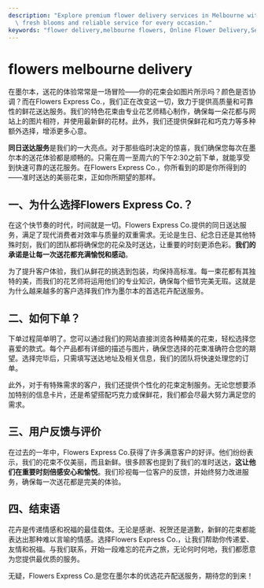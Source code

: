```yaml
---
description: "Explore premium flower delivery services in Melbourne with Flowers Express Co., ensuring\
  \ fresh blooms and reliable service for every occasion."
keywords: "flower delivery,melbourne flowers, Online Flower Delivery,Send Fresh Flowers in Melbourne"
---
```

# flowers melbourne delivery

在墨尔本，送花的体验常常是一场冒险——你的花束会如图片所示吗？颜色是否协调？而在Flowers Express Co.，我们正在改变这一切，致力于提供高质量和可靠性的鲜花送达服务。我们的特色花束由专业花艺师精心制作，确保每一朵花都与网站上的图片相符，并使用最新鲜的花材。此外，我们还提供保鲜花和巧克力等多种额外选择，增添更多心意。

**同日送达服务**是我们的一大亮点。对于那些临时决定的惊喜，我们确保您每次在墨尔本的送花体验都是顺畅的。只需在周一至周六的下午2:30之前下单，就能享受到快速可靠的送花服务。在Flowers Express Co.，你所看到的即是你所得到的——准时送达的美丽花束，正如你所期望的那样。

## 一、为什么选择Flowers Express Co.？

在这个快节奏的时代，时间就是一切。Flowers Express Co.提供的同日送达服务，满足了现代消费者对效率与质量的双重需求。无论是生日、纪念日还是其他特殊时刻，我们的团队都将确保您的花朵及时送达，让重要的时刻更添色彩。**我们的承诺是让每一次送花都充满愉悦和感动**。

为了提升客户体验，我们从鲜花的挑选到包装，均保持高标准。每一束花都有其独特的美，而我们的花艺师将运用他们的专业知识，确保每个细节完美无瑕。这就是为什么越来越多的客户选择我们作为墨尔本的首选花卉配送服务。

## 二、如何下单？

下单过程简单明了。您可以通过我们的网站直接浏览各种精美的花束，轻松选择您喜爱的款式。每个产品都有详细的描述与图片，确保您选择的花束准确符合您的期望。选择完毕后，只需填写送达地址及相关信息，我们的团队将快速处理您的订单。

此外，对于有特殊需求的客户，我们还提供个性化的花束定制服务。无论您想要添加特别的信息卡片，还是希望搭配巧克力或保鲜花，我们都会尽最大努力满足您的需求。

## 三、用户反馈与评价

在过去的一年中，Flowers Express Co.获得了许多满意客户的好评。他们纷纷表示，我们的花束不仅美丽，而且新鲜。很多顾客也提到了我们的准时送达，**这让他们在重要时刻倍感安心和愉悦**。我们珍视每一位客户的反馈，并始终努力改进服务，确保每一次送花都是完美的体验。

## 四、结束语

花卉是传递情感和祝福的最佳载体。无论是感谢、祝贺还是道歉，新鲜的花束都能表达出那种难以言喻的情感。选择Flowers Express Co.，让我们帮助你传递爱、友情和祝福。与我们联系，开始一段难忘的花卉之旅，无论何时何地，我们都愿意为您提供最优质的服务。

无疑，Flowers Express Co.是您在墨尔本的优选花卉配送服务，期待您的到来！

